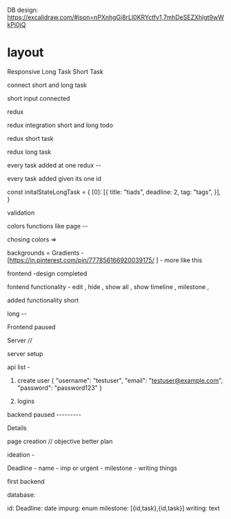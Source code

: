 DB design: https://excalidraw.com/#json=nPXnhgGj8rLl0KRYctfv1,7mhDeSEZXhlgt9wWkPj0jQ

# layout

Responsive
Long Task
Short Task

connect short and long task

short input connected

redux

redux integration short and long todo

redux short task

redux long task

every task added at one redux --

every task added given its one id

const initalStateLongTask =
{
[0]: [{
title: "tiads",
deadline: 2,
tag: "tags",
}],
}

validation

colors functions like page --

chosing colors =>

backgrounds = Gradients - [https://in.pinterest.com/pin/777856166920039175/ ] - more like this

frontend -design completed 

fontend functionality - edit , hide , show all , show timeline , milestone , 


added functionality short

long --  

Frontend paused 

Server // 

server setup 

api list - 

1. create user 
{
  "username": "testuser",
  "email": "testuser@example.com",
  "password": "password123"
}

2. logins  

backend paused ---------

Details 

page creation // 
objective better plan 

ideation  - 

Deadline - 
name - 
imp or urgent - 
milestone - 
writing things 

first backend 

database: 

id: 
Deadline: date
impurg: enum
milestone: [{id,task},{id,task}]
writing: text




